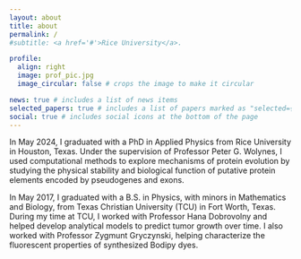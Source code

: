 ```yaml
---
layout: about
title: about
permalink: /
#subtitle: <a href='#'>Rice University</a>.

profile:
  align: right
  image: prof_pic.jpg
  image_circular: false # crops the image to make it circular

news: true # includes a list of news items
selected_papers: true # includes a list of papers marked as "selected={true}"
social: true # includes social icons at the bottom of the page
---
```


In May 2024, I graduated with a PhD in Applied Physics from Rice University in Houston, Texas. Under the supervision of Professor Peter G. Wolynes, I used computational methods to explore mechanisms of protein evolution by studying the physical stability and biological function of putative protein elements encoded by pseudogenes and exons.

In May 2017, I graduated with a B.S. in Physics, with minors in Mathematics and Biology, from Texas Christian University (TCU) in Fort Worth, Texas. During my time at TCU, I worked with Professor Hana Dobrovolny and helped develop analytical models to predict tumor growth over time. I also worked with Professor Zygmunt Gryczynski, helping characterize the fluorescent properties of synthesized Bodipy dyes.
